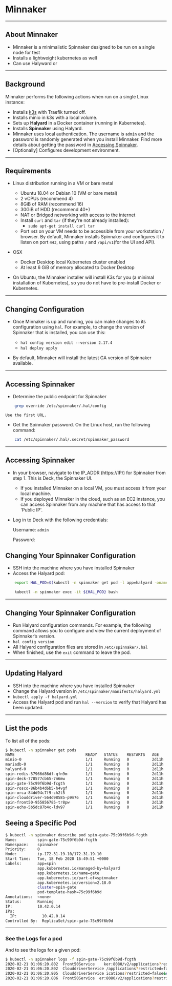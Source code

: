 # Minnaker
---


## About Minnaker

 * Minnaker is a minimalistic Spinnaker designed to be run on a single node for test
 * Installs a lightweight kubernetes as well
 * Can use Halyward or 	

---

## Background

Minnaker performs the following actions when run on a single Linux instance:

* Installs [k3s](https://k3s.io/) with Traefik turned off.
* Installs minio in k3s with a local volume.
* Sets up **Halyard** in a Docker container (running in Kubernetes).
* Installs **Spinnaker** using Halyard.
* Minnaker uses local authentication. The username is `admin` and the password is randomly generated when you install Minnaker. Find more details about getting the password in [Accessing Spinnaker](#accessing-spinnaker).
* [Optionally] Configures development environment.

---

## Requirements

* Linux distribution running in a VM or bare metal
    * Ubuntu 18.04 or Debian 10 (VM or bare metal)
    * 2 vCPUs (recommend 4)
    * 8GiB of RAM (recommend 16)
    * 30GiB of HDD (recommend 40+)
    * NAT or Bridged networking with access to the internet
    * Install `curl` and `tar` (if they're not already installed):
        * `sudo apt-get install curl tar`
    * Port `443` on your VM needs to be accessible from your workstation / browser. By default, Minnaker installs Spinnaker and configures it to listen on port `443`, using paths `/` and `/api/v1`(for the UI and API).
* OSX
    * Docker Desktop local Kubernetes cluster enabled
    * At least 6 GiB of memory allocated to Docker Desktop

* On Ubuntu, the Minnaker installer will install K3s for you (a minimal installation of Kubernetes), so you do not have to pre-install Docker or Kubernetes.

--- 

## Changing Configuration
 *  Once Minnaker is up and running, you can make changes to its configuration using `hal`.  For example, to change the version of Spinnaker that is installed, you can use this:
    - `hal config version edit --version 2.17.4`
    - `hal deploy apply`

  * By default, Minnaker will install the latest GA version of Spinnaker available.


---

## Accessing Spinnaker

 *  Determine the public endpoint for Spinnaker

```bash
    grep override /etc/spinnaker/.hal/config
```

    Use the first URL.

 *  Get the Spinnaker password. On the Linux host, run the following command:

```bash
    cat /etc/spinnaker/.hal/.secret/spinnaker_password
```

---

## Accessing Spinnaker

 *  In your browser, navigate to the IP_ADDR (https://IP/) for Spinnaker from step 1. This is Deck, the Spinnaker UI.

    - If you installed Minnaker on a local VM, you must access it from your local machine. 
    - If you deployed Minnaker in the cloud, such as an EC2 instance, you can access Spinnaker from any machine that has access to that 'Public IP'.

 * Log in to Deck with the following credentials:

    Username: `admin`

    Password: 

## Changing Your Spinnaker Configuration

 *  SSH into the machine where you have installed Spinnaker
 *  Access the Halyard pod:

```bash
    export HAL_POD=$(kubectl -n spinnaker get pod -l app=halyard -oname | cut -d'/' -f 2)

    kubectl -n spinnaker exec -it ${HAL_POD} bash
```

---

## Changing Your Spinnaker Configuration

 * Run Halyard configuration commands. For example, the following command allows you to configure and view the current deployment of Spinnaker’s version.
 * `hal config version`
 *  All Halyard configuration files are stored in `/etc/spinnaker/.hal`
 * When finished, use the `exit` command to leave the pod.


---

## Updating Halyard

 * SSH into the machine where you have installed Spinnaker
 * Change the Halyard version in `/etc/spinnaker/manifests/halyard.yml`
 *  `kubectl apply -f halyard.yml`
 * Access the Halyard pod and run `hal --version` to verify that Halyard has been updated.

---

## List the pods
To list all of the pods:

```bash
$ kubectl -n spinnaker get pods
NAME                               READY   STATUS    RESTARTS   AGE
minio-0                            1/1     Running   0          2d11h
mariadb-0                          1/1     Running   0          2d11h
halyard-0                          1/1     Running   0          2d11h
spin-redis-57966d86df-qfn9m        1/1     Running   0          2d11h
spin-deck-778577cb65-7m6mw         1/1     Running   0          2d11h
spin-gate-75c99f6b9d-fcgth         1/1     Running   0          2d11h
spin-rosco-86b4b4d6b5-h4vgf        1/1     Running   0          2d11h
spin-orca-84dd94c7f9-ch2t5         1/1     Running   0          2d11h
spin-clouddriver-564d98585-p9m76   1/1     Running   0          2d11h
spin-front50-955856785-tr8pw       1/1     Running   0          2d11h
spin-echo-5b5dc87b4c-ldv97         1/1     Running   0          2d11h
```


## Seeing a Specific Pod

```bash
$ kubectl -n spinnaker describe pod spin-gate-75c99f6b9d-fcgth
Name:         spin-gate-75c99f6b9d-fcgth
Namespace:    spinnaker
Priority:     0
Node:         ip-172-31-19-10/172.31.19.10
Start Time:   Tue, 18 Feb 2020 16:49:51 +0000
Labels:       app=spin
              app.kubernetes.io/managed-by=halyard
              app.kubernetes.io/name=gate
              app.kubernetes.io/part-of=spinnaker
              app.kubernetes.io/version=2.18.0
              cluster=spin-gate
              pod-template-hash=75c99f6b9d
Annotations:  <none>
Status:       Running
IP:           10.42.0.14
IPs:
  IP:           10.42.0.14
Controlled By:  ReplicaSet/spin-gate-75c99f6b9d

```

---

### See the Logs for a pod
And to see the logs for a given pod:

```bash
$ kubectl -n spinnaker logs -f spin-gate-75c99f6b9d-fcgth
2020-02-21 01:06:20.802  Front50Service    ker:8080/v2/applications?restricted=false
2020-02-21 01:06:20.802  ClouddriverService /applications?restricted=false&expand=true
2020-02-21 01:06:20.805  ClouddriverService ications?restricted=false&expand=true (2ms)
2020-02-21 01:06:20.806  Front50Service  er:8080/v2/applications?restricted=false (4ms)
```

